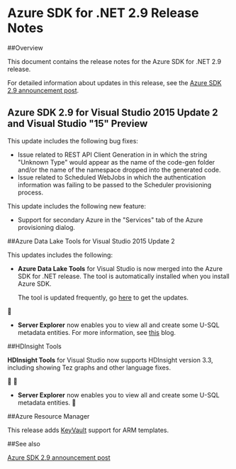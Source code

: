 <properties 
   pageTitle="Azure SDK for .NET 2.9 Release Notes" 
   description="Azure SDK for .NET 2.9 Release Notes" 
   services="app-service\web" 
   documentationCenter=".net" 
   authors="Juliako" 
   manager="erikre" 
   editor=""/>

<tags
	ms.service="app-service"
	ms.date="04/25/2016"
	wacn.date=""/>

# Azure SDK for .NET 2.9 Release Notes

##Overview

This document contains the release notes for the Azure SDK for .NET 2.9 release. 

For detailed information about updates in this release, see the [Azure SDK 2.9 announcement post](https://azure.microsoft.com/blog/announcing-visual-studio-azure-tools-and-sdk-2-9/).

## Azure SDK 2.9 for Visual Studio 2015 Update 2 and Visual Studio "15" Preview
 
This update includes the following bug fixes:

- Issue related to REST API Client Generation in in which the string "Unknown Type" would appear as the name of the code-gen folder and/or the name of the namespace dropped into the generated code.
- Issue related to Scheduled WebJobs in which the authentication information was failing to be passed to the Scheduler provisioning process.

This update includes the following new feature:

- Support for secondary Azure in the "Services" tab of the Azure provisioning dialog. 

##Azure Data Lake Tools for Visual Studio 2015 Update 2
 
This updates includes the following:

- **Azure Data Lake Tools** for Visual Studio is now merged into the Azure SDK for .NET release. The tool is automatically installed when you install Azure SDK. 

	The tool is updated frequently, go [here](http://aka.ms/datalaketool) to get the updates.


- **Server Explorer** now enables you to view all and create some U-SQL metadata entities. For more information, see [this](/documentation/services/data-lake-analytics/) blog.


##HDInsight Tools 

**HDInsight Tools** for Visual Studio now supports HDInsight version 3.3, including showing Tez graphs and other language fixes.



- **Server Explorer** now enables you to view all and create some U-SQL metadata entities. 


##Azure Resource Manager 

This release adds [KeyVault](/documentation/articles/resource-manager-keyvault-parameter/) support for ARM templates.

##See also

[Azure SDK 2.9 announcement post](https://azure.microsoft.com/blog/announcing-visual-studio-azure-tools-and-sdk-2-9/)

